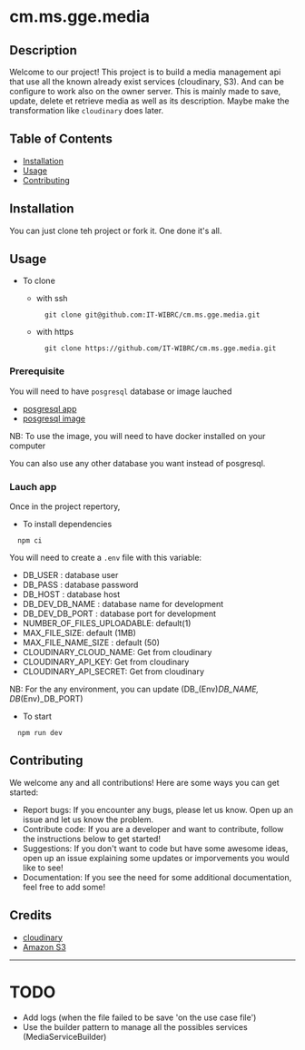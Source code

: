 # cm.ms.gge.media

## Description
Welcome to our project! This project is to build a media management api that use all the known already exist services (cloudinary, S3). And can be configure to work also on the owner server. This is mainly made to save, update, delete et retrieve media as well as its description. Maybe make the transformation like `cloudinary` does later.

## Table of Contents

- [Installation](#installation)
- [Usage](#usage)
- [Contributing](#contributing)

## Installation

 You can just clone teh project or fork it. One done it's all. 

## Usage

- To clone
 
  - with ssh
    ```
      git clone git@github.com:IT-WIBRC/cm.ms.gge.media.git
    ```
  - with https
    ```
      git clone https://github.com/IT-WIBRC/cm.ms.gge.media.git
    ```

### Prerequisite
You will need to have `posgresql` database or image lauched
- [posgresql app](https://www.postgresql.org/download/)
- [posgresql image](https://hub.docker.com/_/postgres/)

NB: To use the image, you will need to have docker installed on your computer

You can also use any other database you want instead of posgresql.

### Lauch app

Once in the project repertory,

- To install dependencies
 ```
   npm ci
 ```

 You will need to create a `.env` file with this variable:

- DB_USER : database user
- DB_PASS : database password
- DB_HOST : database host
- DB_DEV_DB_NAME : database name for development
- DB_DEV_DB_PORT : database port for development
- NUMBER_OF_FILES_UPLOADABLE: default(1)
- MAX_FILE_SIZE: default (1MB)
- MAX_FILE_NAME_SIZE : default (50)
- CLOUDINARY_CLOUD_NAME: Get from cloudinary
- CLOUDINARY_API_KEY: Get from cloudinary
- CLOUDINARY_API_SECRET: Get from cloudinary

NB: For the any environment, you can update (DB_(Env)_DB_NAME, DB_(Env)_DB_PORT)

- To start
 ```
   npm run dev
 ```

## Contributing

We welcome any and all contributions! Here are some ways you can get started:

- Report bugs: If you encounter any bugs, please let us know. Open up an issue and let us know the problem.
- Contribute code: If you are a developer and want to contribute, follow the instructions below to get started!
- Suggestions: If you don't want to code but have some awesome ideas, open up an issue explaining some updates or imporvements you would like to see!
- Documentation: If you see the need for some additional documentation, feel free to add some!

## Credits

- [cloudinary](https://cloudinary.com/)
- [Amazon S3](https://aws.amazon.com/s3/)

--------------------------------------------------------

# TODO
 - Add logs (when the file failed to be save 'on the use case file')
 - Use the builder pattern to manage all the possibles services (MediaServiceBuilder)